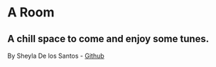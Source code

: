 # A Room

## A chill space to come and enjoy some tunes.

By Sheyla De los Santos - [Github](https://github.com/ssshhheeeyyy)
